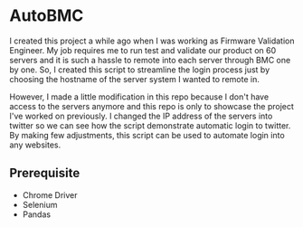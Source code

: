 # AutoBMC

I created this project a while ago when I was working as Firmware Validation Engineer. My job requires me to run test and validate our product on 60 servers and it is such a hassle to remote into each server through BMC one by one. So, I created this script to streamline the login process just by choosing the hostname of the server system I wanted to remote in.

However, I made a little modification in this repo because I don't have access to the servers anymore and this repo is only to showcase the project I've worked on previously.
I changed the IP address of the servers into twitter so we can see how the script demonstrate automatic login to twitter.
By making few adjustments, this script can be used to automate login into any websites.


## Prerequisite
- Chrome Driver
- Selenium
- Pandas

